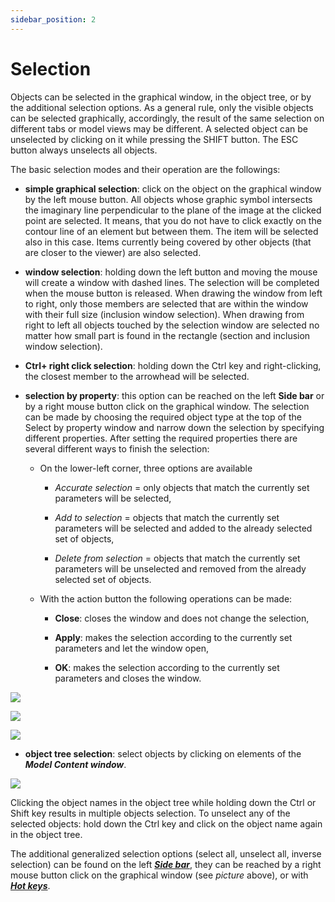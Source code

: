 ```yaml
---
sidebar_position: 2
---
```

# Selection

Objects can be selected in the graphical window, in the object tree, or by the additional selection options. As a general rule, only the visible objects can be selected graphically, accordingly, the result of the same selection on different tabs or model views may be different. A selected object can be unselected by clicking on it while pressing the SHIFT button. The ESC button always unselects all objects.


The basic selection modes and their operation are the followings:


- **simple graphical selection**: click on the object on the graphical window by the left mouse button. All objects whose graphic symbol intersects the imaginary line perpendicular to the plane of the image at the clicked point are selected. It means, that you do not have to click exactly on the contour line of an element but between them. The item will be selected also in this case. Items currently being covered by other objects (that are closer to the viewer) are also selected.


* **window selection**: holding down the left button and moving the mouse will create a window with dashed lines. The selection will be completed when the mouse button is released. When drawing the window from left to right, only those members are selected that are within the window with their full size (inclusion window selection). When drawing from right to left all objects touched by the selection window are selected no matter how small part is found in the rectangle (section and inclusion window selection).


- **Ctrl+ right click selection**: holding down the Ctrl key and right-clicking, the closest member to the arrowhead will be selected.


* **selection by property**: this option can be reached on the left **Side bar** or by a right mouse button click on the graphical window. The selection can be made by choosing the required object type at the top of the Select by property window and narrow down the selection by specifying different properties. After setting the required properties there are several different ways to finish the selection:


  - On the lower-left corner, three options are available

    - _Accurate selection_ = only objects that match the currently set parameters will be selected,

    - _Add to selection_ = objects that match the currently set parameters will be selected and added to the already selected set of objects,
   
    - _Delete from selection_ = objects that match the currently set parameters will be unselected and removed from the already selected set of objects.
    

  * With the action button the following operations can be made:

    - **Close**: closes the window and does not change the selection,

    - **Apply**: makes the selection according to the currently set parameters and let the window open,
   
    - **OK**: makes the selection according to the currently set parameters and closes the window.
  

[![](https://Consteelsoftware.com/wp-content/uploads/2021/04/4-3-selection-1.png)](./img/wp-content-uploads-2021-04-4-3-selection-1.png)


[![](https://Consteelsoftware.com/wp-content/uploads/2021/04/4-3-selection-2.png)](./img/wp-content-uploads-2021-04-4-3-selection-2.png)



[![](https://Consteelsoftware.com/wp-content/uploads/2021/04/Dia_select_by_prop.png)](./img/wp-content-uploads-2021-04-Dia_select_by_prop.png)


- **object tree selection**: select objects by clicking on elements of the **_Model Content window_**.


[![](https://Consteelsoftware.com/wp-content/uploads/2021/04/4-3-selection-3.png)](./img/wp-content-uploads-2021-04-4-3-selection-3.png)


Clicking the object names in the object tree while holding down the Ctrl or Shift key results in multiple objects selection. To unselect any of the selected objects: hold down the Ctrl key and click on the object name again in the object tree.


The additional generalized selection options (select all, unselect all, inverse selection) can be found on the left **_[Side bar](../1_0_general-description/1_2_the-main-window.md#side-bar)_**, they can be reached by a right mouse button click on the graphical window (see _picture_ above), or with **_[Hot keys](../1_0_general-description/1_5_hot-keys.md)_**.

<!-- /wp:paragraph -->
